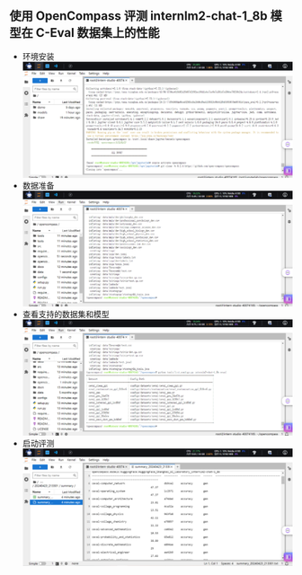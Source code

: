 ## 使用 OpenCompass 评测 internlm2-chat-1_8b 模型在 C-Eval 数据集上的性能
- 环境安装
  <img src="image/6.png">
- 数据准备
  <img src="image/7.png">
- 查看支持的数据集和模型
  <img src="image/8.png">
- 启动评测
  <img src="image/9.png">